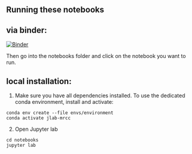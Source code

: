 ## Running these notebooks

## via binder:

[![Binder](https://mybinder.org/badge_logo.svg)](https://mybinder.org/v2/gh/bluegenes/2021-simseq-compare/main)

Then go into the notebooks folder and click on the notebook you want to run.


## local installation:

1. Make sure you have all dependencies installed. 
To use the dedicated conda environment, install and activate:

```
conda env create --file envs/environment
conda activate jlab-mrcc
```

2. Open Jupyter lab

```
cd notebooks
jupyter lab
```
